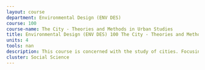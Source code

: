 ```yaml
---
layout: course 
department: Environmental Design (ENV DES)
course: 100
course-name: The City - Theories and Methods in Urban Studies
title: Environmental Design (ENV DES) 100 The City - Theories and Methods in Urban Studies
units: 4
tools: nan
description: This course is concerned with the study of cities. Focusing on great cities around the world - from Chicago to Los Angeles, from Rio to Shanghai, from Vienna to Cairo it covers of historical and contemporary patterns of urbanization and urbanism. Through these case studies, it introduces the key ideas, debates, and research genres of the interdisciplinary field of urban studies. In other words, this is simultaneously a "great cities" and "great theories" course. Its purpose is to train students in critical analysis of the socio-spatial formations of their lived world.
cluster: Social Science
---
```

